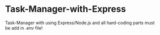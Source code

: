 # Task-Manager-with-Express
Task-Manager with using Express/Node.js and all hard-coding  parts must be add in .env file!
